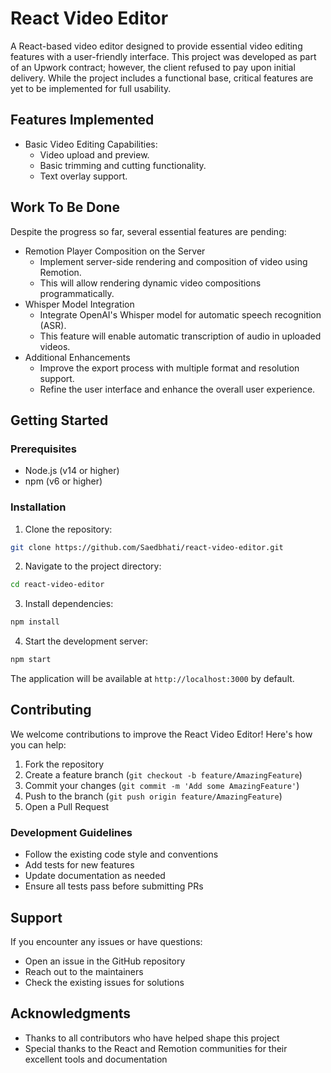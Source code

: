 # React Video Editor

A React-based video editor designed to provide essential video editing features with a user-friendly interface. This project was developed as part of an Upwork contract; however, the client refused to pay upon initial delivery. While the project includes a functional base, critical features are yet to be implemented for full usability.

## Features Implemented

* Basic Video Editing Capabilities:
    * Video upload and preview.
    * Basic trimming and cutting functionality.
    * Text overlay support.

## Work To Be Done

Despite the progress so far, several essential features are pending:

* Remotion Player Composition on the Server
    * Implement server-side rendering and composition of video using Remotion.
    * This will allow rendering dynamic video compositions programmatically.
* Whisper Model Integration
    * Integrate OpenAI's Whisper model for automatic speech recognition (ASR).
    * This feature will enable automatic transcription of audio in uploaded videos.
* Additional Enhancements
    * Improve the export process with multiple format and resolution support.
    * Refine the user interface and enhance the overall user experience.

## Getting Started

### Prerequisites
- Node.js (v14 or higher)
- npm (v6 or higher)

### Installation

1. Clone the repository:
```bash
git clone https://github.com/Saedbhati/react-video-editor.git
```

2. Navigate to the project directory:
```bash
cd react-video-editor
```

3. Install dependencies:
```bash
npm install
```

4. Start the development server:
```bash
npm start
```

The application will be available at `http://localhost:3000` by default.

## Contributing

We welcome contributions to improve the React Video Editor! Here's how you can help:

1. Fork the repository
2. Create a feature branch (`git checkout -b feature/AmazingFeature`)
3. Commit your changes (`git commit -m 'Add some AmazingFeature'`)
4. Push to the branch (`git push origin feature/AmazingFeature`)
5. Open a Pull Request

### Development Guidelines
- Follow the existing code style and conventions
- Add tests for new features
- Update documentation as needed
- Ensure all tests pass before submitting PRs

## Support

If you encounter any issues or have questions:
- Open an issue in the GitHub repository
- Reach out to the maintainers
- Check the existing issues for solutions

## Acknowledgments

- Thanks to all contributors who have helped shape this project
- Special thanks to the React and Remotion communities for their excellent tools and documentation
